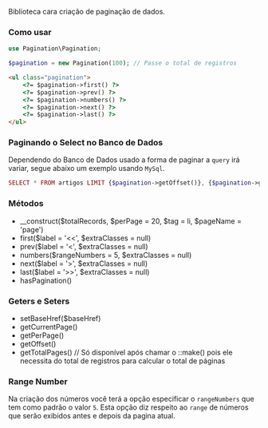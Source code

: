 Biblioteca cara criação de paginação de dados.

### Como usar

```php
use Pagination\Pagination;

$pagination = new Pagination(100); // Passe o total de registros
```

```html
<ul class="pagination">
	<?= $pagination->first() ?>
	<?= $pagination->prev() ?>
	<?= $pagination->numbers() ?>
	<?= $pagination->next() ?>
	<?= $pagination->last() ?>
</ul>
```

### Paginando o Select no Banco de Dados
Dependendo do Banco de Dados usado a forma de paginar a `query` irá variar, segue abaixo um exemplo usando `MySql`.

```php
SELECT * FROM artigos LIMIT {$pagination->getOffset()}, {$pagination->getPerPage()}
```

### Métodos
* __construct($totalRecords, $perPage = 20, $tag = li, $pageName = 'page')
* first($label = '<<', $extraClasses = null)
* prev($label = '<', $extraClasses = null)
* numbers($rangeNumbers = 5, $extraClasses = null)
* next($label = '>', $extraClasses = null)
* last($label = '>>', $extraClasses = null)
* hasPagination()

### Geters e Seters
* setBaseHref($baseHref)
* getCurrentPage()
* getPerPage()
* getOffset()
* getTotalPages() // Só disponível após chamar o ::make() pois ele necessita do total de registros para calcular o total de páginas

### Range Number
Na criação dos números você terá a opção especificar o `rangeNumbers` que tem como padrão o valor `5`.
Esta opção diz respeito ao `range` de números que serão exibidos antes e depois da pagina atual.
